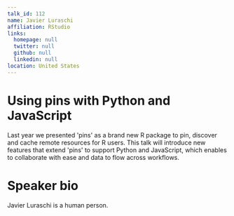 ```yaml
---
talk_id: 112
name: Javier Luraschi
affiliation: RStudio
links:
  homepage: null
  twitter: null
  github: null
  linkedin: null
location: United States
---
```


# Using pins with Python and JavaScript

Last year we presented 'pins' as a brand new R package to pin, discover and cache remote resources for R users. This talk will introduce new features that extend 'pins' to support Python and JavaScript, which enables to collaborate with ease and data to flow across workflows.

# Speaker bio

Javier Luraschi is a human person.
